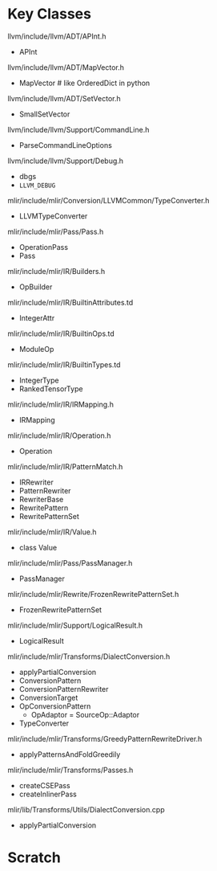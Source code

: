 # Key Classes

llvm/include/llvm/ADT/APInt.h
- APInt

llvm/include/llvm/ADT/MapVector.h
- MapVector # like OrderedDict in python

llvm/include/llvm/ADT/SetVector.h
- SmallSetVector

llvm/include/llvm/Support/CommandLine.h
- ParseCommandLineOptions

llvm/include/llvm/Support/Debug.h
- dbgs
- `LLVM_DEBUG`

mlir/include/mlir/Conversion/LLVMCommon/TypeConverter.h
- LLVMTypeConverter

mlir/include/mlir/Pass/Pass.h
- OperationPass
- Pass

mlir/include/mlir/IR/Builders.h
- OpBuilder

mlir/include/mlir/IR/BuiltinAttributes.td
- IntegerAttr

mlir/include/mlir/IR/BuiltinOps.td
- ModuleOp

mlir/include/mlir/IR/BuiltinTypes.td
- IntegerType
- RankedTensorType

mlir/include/mlir/IR/IRMapping.h
- IRMapping

mlir/include/mlir/IR/Operation.h
- Operation

mlir/include/mlir/IR/PatternMatch.h
- IRRewriter
- PatternRewriter
- RewriterBase
- RewritePattern
- RewritePatternSet

mlir/include/mlir/IR/Value.h
- class Value

mlir/include/mlir/Pass/PassManager.h
- PassManager

mlir/include/mlir/Rewrite/FrozenRewritePatternSet.h
- FrozenRewritePatternSet

mlir/include/mlir/Support/LogicalResult.h
- LogicalResult

mlir/include/mlir/Transforms/DialectConversion.h
- applyPartialConversion
- ConversionPattern
- ConversionPatternRewriter
- ConversionTarget
- OpConversionPattern
  - OpAdaptor = SourceOp::Adaptor
- TypeConverter

mlir/include/mlir/Transforms/GreedyPatternRewriteDriver.h
- applyPatternsAndFoldGreedily

mlir/include/mlir/Transforms/Passes.h
- createCSEPass
- createInlinerPass

mlir/lib/Transforms/Utils/DialectConversion.cpp
- applyPartialConversion

# Scratch
